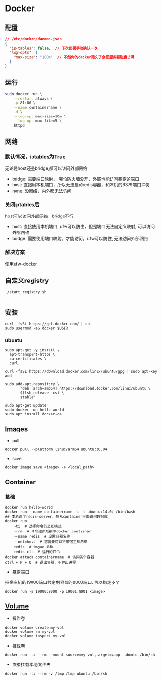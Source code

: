 # Docker

## 配置
```json
// /etc/docker/daemon.json
{
  "ip-tables": false,  // 下次部署手动确认一次
  "log-opts": {
    "max-size": "100m"  // 不然你的docker跑久了会把服务器磁盘占满
  }
}
```

## 运行
```bash
sudo docker run \
    --restart always \
    -p 81:80 \
    --name containername \
    -d \
    --log-opt max-size=10m \
    --log-opt max-file=5 \
    httpd
```

## 网络
### 默认情况，iptables为True
无论是host还是bridge,都可以访问外部网络
* bridge: 需要端口映射， 哪怕防火墙没开，外部也能访问暴露的端口
* host: 直接用本机端口，所以无法启动redis容器，和本机的6379端口冲突
* none: 没网络，内外都无法访问

### 关闭iptables后
host可以访问外部网络，bridge不行
* host: 直接使用本机端口, ufw可以防住，但是端口无法自定义映射, 可以访问外部网络
* bridge: 需要使用端口映射，才能访问。ufw可以防住, 无法访问外部网络

### 解决方案
使用ufw-docker

## 自定义registry
`./start_registry.sh`
```{literalinclude} ./start_registry.sh
```

## 安装

```
curl -fsSL https://get.docker.com/ | sh
sudo usermod -aG docker $USER
```

### ubuntu
```
sudo apt-get -y install \
  apt-transport-https \
  ca-certificates \
  curl

curl -fsSL https://download.docker.com/linux/ubuntu/gpg | sudo apt-key add -

sudo add-apt-repository \
       "deb [arch=amd64] https://download.docker.com/linux/ubuntu \
       $(lsb_release -cs) \
       stable"

sudo apt-get update
sudo docker run hello-world
sudo apt install docker-ce
```


## Images
* pull
```
docker pull --platform linux/arm64 ubuntu:20.04
```

* save
```
docker image save <image> -o <local_path>
```

## Container

### 基础

```
docker run hello-world
docker run --name containername -i -t ubuntu:14.04 /bin/bash
## 本地跑了redis-server，想从container里面访问数据库
docker run 
    -ti  # 选择命令行交互模式
    --rm  # 命令结束后删除docker container
    --name redis  # 设置容器名称
    --net=host  # 容器要可以链接宿主机网络
    redis  # imgae 名称
    redis-cli  # 运行的口令
docker attach containername  # 访问某个容器
ctrl + P + Q  # 退出容器，不停止进程
```

* 暴露端口

把宿主机的19000端口绑定到容器的8000端口. 可以绑定多个
```
docker run -p 19000:8000 -p 19001:8001 <image>
```

## [Volume](https://docs.docker.com/storage/volumes/)
* 操作卷
```
docker volume create my-vol
docker volume rm my-vol
docker volume inspect my-vol
```

* 挂载卷
```
docker run -ti --rm --mount source=my-vol,target=/app  ubuntu /bin/sh
```

* 直接挂载本地文件夹
```
docker run -ti --rm -v /tmp:/tmp ubuntu /bin/sh
```

